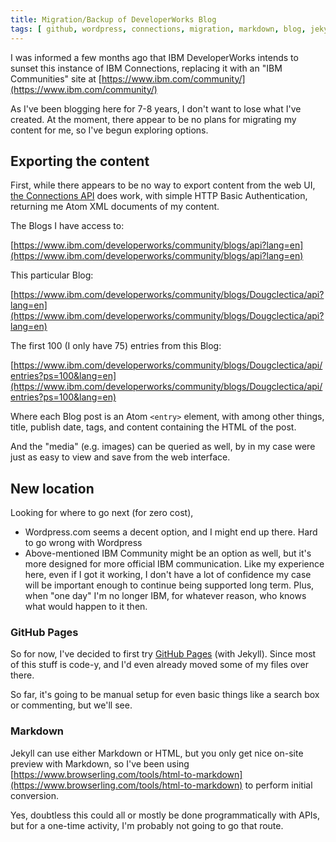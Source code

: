 ```yaml
---
title: Migration/Backup of DeveloperWorks Blog
tags: [ github, wordpress, connections, migration, markdown, blog, jekyll, sunset, developerworks, export ]
---
```

I was informed a few months ago that IBM DeveloperWorks intends to sunset this instance of IBM Connections, replacing it with an "IBM Communities" site at [https://www.ibm.com/community/](https://www.ibm.com/community/)

As I've been blogging here for 7-8 years, I don't want to lose what I've created. At the moment, there appear to be no plans for migrating my content for me, so I've begun exploring options.

## Exporting the content

First, while there appears to be no way to export content from the web UI, [the Connections API](https://www-10.lotus.com/ldd/lcwiki.nsf/xpAPIViewer.xsp?lookupName=IBM+Connections+5.0+API+Documentation#action=openDocument&res_title=Blogs_API_ic50&content=apicontent) does work, with simple HTTP Basic Authentication, returning me Atom XML documents of my content.

The Blogs I have access to:

 [https://www.ibm.com/developerworks/community/blogs/api?lang=en](https://www.ibm.com/developerworks/community/blogs/api?lang=en)

This particular Blog:

 [https://www.ibm.com/developerworks/community/blogs/Dougclectica/api?lang=en](https://www.ibm.com/developerworks/community/blogs/Dougclectica/api?lang=en)

The first 100 (I only have 75) entries from this Blog:

 [https://www.ibm.com/developerworks/community/blogs/Dougclectica/api/entries?ps=100&lang=en](https://www.ibm.com/developerworks/community/blogs/Dougclectica/api/entries?ps=100&lang=en)

Where each Blog post is an Atom `<entry>` element, with among other things, title, publish date, tags, and content containing the HTML of the post.

And the "media" (e.g. images) can be queried as well, by in my case were just as easy to view and save from the web interface.

## New location

Looking for where to go next (for zero cost),

*   Wordpress.com seems a decent option, and I might end up there. Hard to go wrong with Wordpress
*   Above-mentioned IBM Community might be an option as well, but it's more designed for more official IBM communication. Like my experience here, even if I got it working, I don't have a lot of confidence my case will be important enough to continue being supported long term. Plus, when "one day" I'm no longer IBM, for whatever reason, who knows what would happen to it then.

### GitHub Pages

So for now, I've decided to first try [GitHub Pages](https://pages.github.com/) (with Jekyll). Since most of this stuff is code-y, and I'd even already moved some of my files over there.

So far, it's going to be manual setup for even basic things like a search box or commenting, but we'll see.

### Markdown

Jekyll can use either Markdown or HTML, but you only get nice on-site preview with Markdown, so I've been using [https://www.browserling.com/tools/html-to-markdown](https://www.browserling.com/tools/html-to-markdown) to perform initial conversion.

Yes, doubtless this could all or mostly be done programmatically with APIs, but for a one-time activity, I'm probably not going to go that route.
